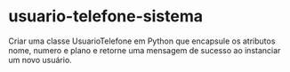 # usuario-telefone-sistema
Criar uma classe UsuarioTelefone em Python que encapsule os atributos nome, numero e plano e retorne uma mensagem de sucesso ao instanciar um novo usuário.
